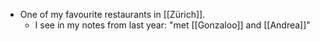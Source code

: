 - One of my favourite restaurants in [[Zürich]].
  - I see in my notes from last year: "met [[Gonzaloo]] and [[Andrea]]"
